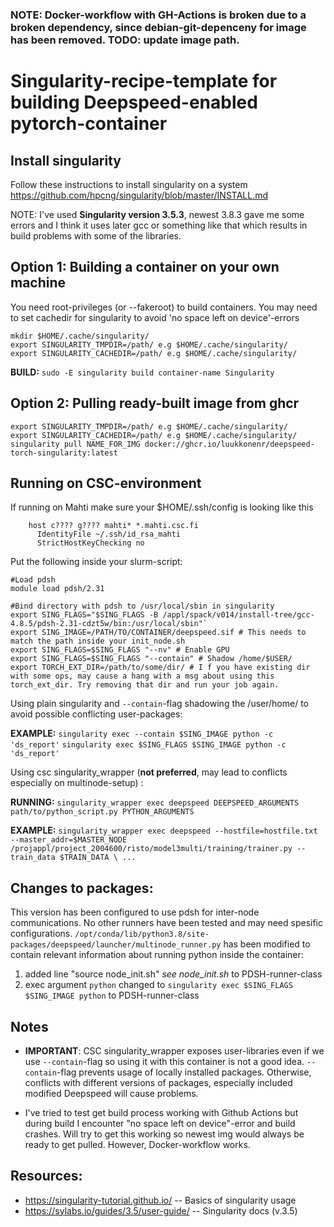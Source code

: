 ### NOTE: Docker-workflow with GH-Actions is broken due to a broken dependency, since debian-git-depenceny for image has been removed. TODO: update image path. 

# Singularity-recipe-template for building Deepspeed-enabled pytorch-container 
## Install singularity
Follow these instructions to install singularity on a system
    https://github.com/hpcng/singularity/blob/master/INSTALL.md

NOTE: I've used **Singularity version 3.5.3**, newest 3.8.3 gave me some errors and I think it uses later gcc or something like that which results in build problems with some of the libraries.

## Option 1: Building a container on your own machine

You need root-privileges (or --fakeroot) to build containers.
You may need to set cachedir for singularity to avoid 'no space left on device'-errors

```
mkdir $HOME/.cache/singularity/
export SINGULARITY_TMPDIR=/path/ e.g $HOME/.cache/singularity/
export SINGULARITY_CACHEDIR=/path/ e.g $HOME/.cache/singularity/
```
**BUILD:** `sudo -E singularity build container-name Singularity`

## Option 2: Pulling ready-built image from ghcr
```
export SINGULARITY_TMPDIR=/path/ e.g $HOME/.cache/singularity/
export SINGULARITY_CACHEDIR=/path/ e.g $HOME/.cache/singularity/
singularity pull NAME_FOR_IMG docker://ghcr.io/luukkonenr/deepspeed-torch-singularity:latest
```

## Running on CSC-environment

If running on Mahti make sure your $HOME/.ssh/config is looking like this
```
    host c???? g???? mahti* *.mahti.csc.fi
      IdentityFile ~/.ssh/id_rsa_mahti
      StrictHostKeyChecking no
```   
      
Put the following inside your slurm-script:

```
#Load pdsh
module load pdsh/2.31

#Bind directory with pdsh to /usr/local/sbin in singularity
export SING_FLAGS="$SING_FLAGS -B /appl/spack/v014/install-tree/gcc-4.8.5/pdsh-2.31-cdzt5w/bin:/usr/local/sbin"`
export SING_IMAGE=/PATH/TO/CONTAINER/deepspeed.sif # This needs to match the path inside your init_node.sh
export SING_FLAGS=$SING_FLAGS "--nv" # Enable GPU
export SING_FLAGS=$SING_FLAGS "--contain" # Shadow /home/$USER/ 
export TORCH_EXT_DIR=/path/to/some/dir/ # I f you have existing dir with some ops, may cause a hang with a msg about using this torch_ext_dir. Try removing that dir and run your job again.
```


Using plain singularity and `--contain`-flag shadowing the /user/home/ to avoid possible conflicting user-packages:

**EXAMPLE:**
```singularity exec --contain $SING_IMAGE python -c 'ds_report'```
```singularity exec $SING_FLAGS $SING_IMAGE python -c 'ds_report'```

Using csc singularity_wrapper (**not preferred**, may lead to conflicts especially on multinode-setup) :

**RUNNING:**
  `singularity_wrapper exec deepspeed DEEPSPEED_ARGUMENTS path/to/python_script.py PYTHON_ARGUMENTS`

**EXAMPLE:**
  ```singularity_wrapper exec deepspeed --hostfile=hostfile.txt --master_addr=$MASTER_NODE /projappl/project_2004600/risto/model3multi/training/trainer.py --train_data $TRAIN_DATA \ ... ```




## Changes to packages:
This version has been configured to use pdsh for inter-node communications. No other runners have been tested and may need spesific configurations. 
`/opt/conda/lib/python3.8/site-packages/deepspeed/launcher/multinode_runner.py` has been modified to contain relevant information about running python inside the container: 
1) added line "source node_init.sh" *see node_init.sh* to PDSH-runner-class
2) exec argument `python` changed to `singularity exec $SING_FLAGS $SING_IMAGE python` to PDSH-runner-class

## Notes
* **IMPORTANT**: CSC singularity_wrapper exposes user-libraries even if we use `--contain`-flag  so using it with this container is not a good idea. 
`--contain`-flag prevents usage of locally installed packages. Otherwise, conflicts with different versions of packages, especially included modified Deepspeed will cause problems. 



* I've tried to test get build process working with Github Actions but during build I encounter "no space left on device"-error and build crashes. Will try to get this working so newest img would always be ready to get pulled. However, Docker-workflow works.




## Resources:
   * https://singularity-tutorial.github.io/ -- Basics of singularity usage
   * https://sylabs.io/guides/3.5/user-guide/ -- Singularity docs (v.3.5)

